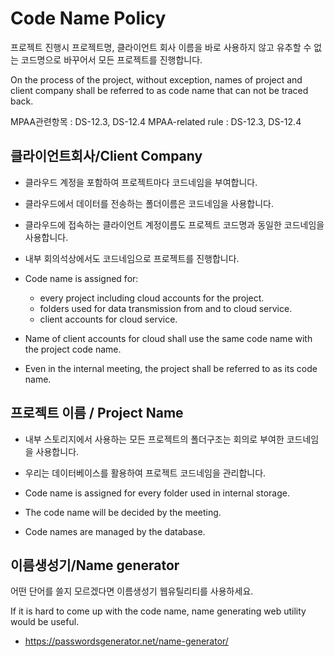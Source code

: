 # Code Name Policy
프로젝트 진행시 프로젝트명, 클라이언트 회사 이름을 바로 사용하지 않고
유추할 수 없는 코드명으로 바꾸어서 모든 프로젝트를 진행합니다.

On the process of the project, without exception, names of project and client company shall be referred to as code name that can not be traced back.

MPAA관련항목 : DS-12.3, DS-12.4
MPAA-related rule : DS-12.3, DS-12.4

## 클라이언트회사/Client Company
- 클라우드 계정을 포함하여 프로젝트마다 코드네임을 부여합니다.
- 클라우드에서 데이터를 전송하는 폴더이름은 코드네임을 사용합니다.
- 클라우드에 접속하는 클라이언트 계정이름도 프로젝트 코드명과 동일한 코드네임을 사용합니다.
- 내부 회의석상에서도 코드네임으로 프로젝트를 진행합니다.

- Code name is assigned for:
  - every project including cloud accounts for the project.
  - folders used for data transmission from and to cloud service.
  - client accounts for cloud service.
 - Name of client accounts for cloud shall use the same code name with the project code name.
- Even in the internal meeting, the project shall be referred to as its code name.

## 프로젝트 이름 / Project Name
- 내부 스토리지에서 사용하는 모든 프로젝트의 폴더구조는 회의로 부여한 코드네임을 사용합니다.
- 우리는 데이터베이스를 활용하여 프로젝트 코드네임을 관리합니다.

- Code name is assigned for every folder used in internal storage.
- The code name will be decided by the meeting.
- Code names are managed by the database.

## 이름생성기/Name generator
어떤 단어를 쓸지 모르겠다면 이름생성기 웹유틸리티를 사용하세요.

If it is hard to come up with the code name, name generating web utility would be useful.

- https://passwordsgenerator.net/name-generator/
